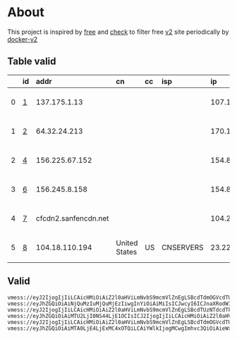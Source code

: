 
# About

This project is inspired by [free](https://github.com/freefq/free) and [check](https://github.com/yeahwu/check) to filter free [v2](https://github.com/v2fly/v2ray-core) site periodically by [docker-v2](https://hub.docker.com/r/v2ray/official)

    

## Table valid
|    | id                 | addr                 | cn            | cc   | isp       | ip              | chatgpt          |
|---:|:-------------------|:---------------------|:--------------|:-----|:----------|:----------------|:-----------------|
|  0 | [1](config/1.json) | 137.175.1.13         |               |      |           | 107.148.193.115 | Yes (Region: US) |
|  1 | [2](config/2.json) | 64.32.24.213         |               |      |           | 170.178.189.58  | Yes (Region: US) |
|  2 | [4](config/4.json) | 156.225.67.152       |               |      |           | 154.84.1.194    | Yes (Region: NL) |
|  3 | [6](config/6.json) | 156.245.8.158        |               |      |           | 154.84.1.138    | Yes (Region: NL) |
|  4 | [7](config/7.json) | cfcdn2.sanfencdn.net |               |      |           | 104.237.159.122 | Yes (Region: US) |
|  5 | [8](config/8.json) | 104.18.110.194       | United States | US   | CNSERVERS | 23.225.9.234    | Yes (Region: US) |

## Valid
```
vmess://eyJ2IjogIjIiLCAicHMiOiAiZ2l0aHViLmNvbS9mcmVlZnEgLSBcdTdmOGVcdTU2ZmQgIDEiLCAiYWRkIjogIjEzNy4xNzUuMS4xMyIsICJwb3J0IjogIjUzNDAzIiwgInR5cGUiOiAibm9uZSIsICJpZCI6ICI0MTgwNDhhZi1hMjkzLTRiOTktOWIwYy05OGNhMzU4MGRkMjQiLCAiYWlkIjogIjY0IiwgIm5ldCI6ICJ0Y3AiLCAicGF0aCI6ICIvIiwgImhvc3QiOiAiIiwgInRscyI6ICIifQ==
vmess://eyJhZGQiOiAiNjQuMzIuMjQuMjEzIiwgInYiOiAiMiIsICJwcyI6ICJnaXRodWIuY29tL2ZyZWVmcSAtIFx1N2Y4ZVx1NTZmZFx1NTJhMFx1NTIyOVx1Nzk4Zlx1NWMzY1x1NGU5YVx1NWRkZVx1NmQxYlx1Njc0OVx1NzdmNlNoYXJrdGVjaFx1NjU3MFx1NjM2ZVx1NGUyZFx1NWZjMyAyIiwgInBvcnQiOiA0ODY1OSwgImlkIjogImNmZjlkODYwLTczMzAtNGVlMS1iMDcyLTcxNDJkZGYxNTcxZCIsICJhaWQiOiAiNjQiLCAibmV0IjogInRjcCIsICJ0eXBlIjogIiIsICJob3N0IjogIiIsICJwYXRoIjogIi8iLCAidGxzIjogIiJ9
vmess://eyJ2IjogIjIiLCAicHMiOiAiZ2l0aHViLmNvbS9mcmVlZnEgLSBcdTUzNTdcdTk3NWUgIDQiLCAiYWRkIjogIjE1Ni4yMjUuNjcuMTUyIiwgInBvcnQiOiAiNDYzMzMiLCAiaWQiOiAiYTdmYThmMTQtNGZiNi00MjgwLTkwMDUtZDZiYmU5OWM1ZGE5IiwgImFpZCI6ICI2NCIsICJzY3kiOiAiYXV0byIsICJuZXQiOiAidGNwIiwgInR5cGUiOiAibm9uZSIsICJob3N0IjogIiIsICJwYXRoIjogIiIsICJ0bHMiOiAiIiwgInNuaSI6ICIiLCAiYWxwbiI6ICIifQ==
vmess://eyJhZGQiOiAiMTU2LjI0NS44LjE1OCIsICJ2IjogIjIiLCAicHMiOiAiZ2l0aHViLmNvbS9mcmVlZnEgLSBcdTk5OTlcdTZlMmYgIDYiLCAicG9ydCI6IDQ4MTIzLCAiaWQiOiAiMTExMTdkNGMtM2I2YS00ZTc2LThiY2MtMmI0MWIzZTljYTkzIiwgImFpZCI6ICI2NCIsICJuZXQiOiAidGNwIiwgInR5cGUiOiAiIiwgImhvc3QiOiAiIiwgInBhdGgiOiAiLyIsICJ0bHMiOiAiIn0=
vmess://eyJ2IjogIjIiLCAicHMiOiAiZ2l0aHViLmNvbS9mcmVlZnEgLSBcdTdmOGVcdTU2ZmRDbG91ZEZsYXJlXHU1MTZjXHU1M2Y4Q0ROXHU4MjgyXHU3MGI5IDciLCAiYWRkIjogImNmY2RuMi5zYW5mZW5jZG4ubmV0IiwgInBvcnQiOiAiNDQzIiwgImlkIjogIjIyNzBmNDQ4LTM4ZjAtNGVlZi1hOTAzLTBlMGJlZjc0N2E4NCIsICJhaWQiOiAiMCIsICJzY3kiOiAiYXV0byIsICJuZXQiOiAid3MiLCAidHlwZSI6ICJub25lIiwgImhvc3QiOiAidXM2LnNhbmZlbmNkbjEuY29tIiwgInBhdGgiOiAiL3poLWNuIiwgInRscyI6ICJ0bHMiLCAic25pIjogIiJ9
vmess://eyJhZGQiOiAiMTA0LjE4LjExMC4xOTQiLCAiYWlkIjogMCwgImhvc3QiOiAieWxrcy52dGNzcy50b3AiLCAiaWQiOiAiZGFjOWNmMzYtZmY0Yy00ZDkwLWQ1NDktZDM5MDg2ZTc1MDg4IiwgIm5ldCI6ICJ3cyIsICJwYXRoIjogIi9xd2VyIiwgInBvcnQiOiAyMDg2LCAicHMiOiAiZ2l0aHViLmNvbS9mcmVlZnEgLSBcdTdmOGVcdTU2ZmRDbG91ZEZsYXJlXHU1MTZjXHU1M2Y4Q0ROXHU4MjgyXHU3MGI5IDgiLCAidGxzIjogIiIsICJ0eXBlIjogImF1dG8iLCAic2VjdXJpdHkiOiAiYXV0byIsICJza2lwLWNlcnQtdmVyaWZ5IjogdHJ1ZSwgInNuaSI6ICIifQ==
```

